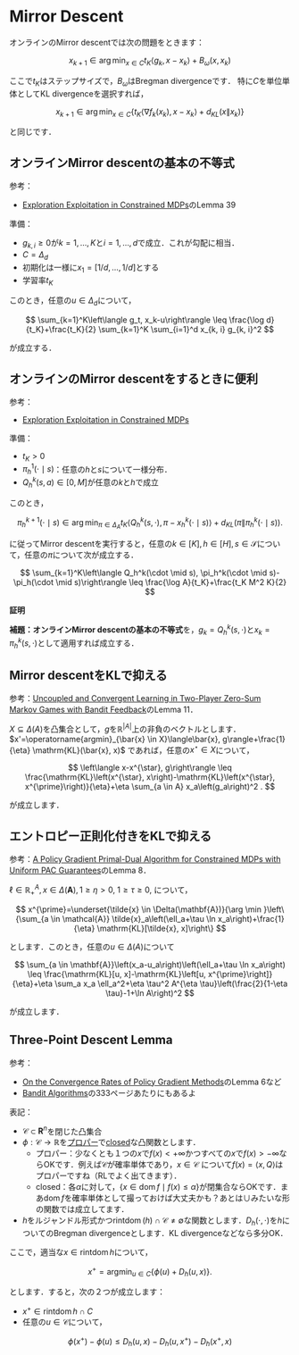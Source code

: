 # Mirror Descent

オンラインのMirror descentでは次の問題をときます：

$$
x_{k+1} \in \arg \min _{x \in C} t_K\left\langle g_k, x-x_k\right\rangle+B_\omega\left(x, x_k\right)
$$

ここで$t_K$はステップサイズで，$B_\omega$はBregman divergenceです．
特に$C$を単位単体としてKL divergenceを選択すれば，

$$
x_{k+1} \in \arg \min _{x \in C}\left\{t_K\left\langle\nabla f_k\left(x_k\right), x-x_k\right\rangle+d_{K L}\left(x \| x_k\right)\right\}
$$

と同じです．

## オンラインMirror descentの基本の不等式

参考：
* [Exploration Exploitation in Constrained MDPs](https://arxiv.org/abs/2003.02189)のLemma 39


準備：
* $g_{k, i} \geq 0$が$k=1, \dots, K$と$i=1, \dots, d$で成立．これが勾配に相当．
* $C=\Delta_d$
* 初期化は一様に$x_1=[1 / d, \ldots, 1 / d]$とする
* 学習率$t_K$

このとき，任意の$u \in \Delta_d$について，

$$
\sum_{k=1}^K\left\langle g_t, x_k-u\right\rangle \leq \frac{\log d}{t_K}+\frac{t_K}{2} \sum_{k=1}^K \sum_{i=1}^d x_{k, i} g_{k, i}^2
$$

が成立する．

## オンラインのMirror descentをするときに便利

参考：
* [Exploration Exploitation in Constrained MDPs](https://arxiv.org/abs/2003.02189)

準備：
* $t_K > 0$
* $\pi_h^1(\cdot \mid s)$：任意の$h$と$s$について一様分布．
* $Q_h^k(s, a) \in[0, M]$が任意の$k$と$h$で成立

このとき，

$$
\pi_h^{k+1}(\cdot \mid s) \in \arg \min _{\pi \in \Delta_A} t_K\left\langle Q_h^k(s, \cdot), \pi-x_h^k(\cdot \mid s)\right\rangle+d_{K L}\left(\pi \| \pi_h^k(\cdot \mid s)\right) .
$$

に従ってMirror descentを実行すると，任意の$k \in [K], h\in[H], s \in \mathcal{S}$について，任意の$\pi$について次が成立する．

$$
\sum_{k=1}^K\left\langle Q_h^k(\cdot \mid s), \pi_h^k(\cdot \mid s)-\pi_h(\cdot \mid s)\right\rangle \leq \frac{\log A}{t_K}+\frac{t_K M^2 K}{2}
$$

**証明**

**補題：オンラインMirror descentの基本の不等式**を，$g_k=Q^k_h(s, \cdot)$と$x_k=\pi^k_h(s, \cdot)$として適用すれば成立する．


## Mirror descentをKLで抑える

参考：[Uncoupled and Convergent Learning in Two-Player Zero-Sum Markov Games with Bandit Feedback](https://arxiv.org/abs/2303.02738)のLemma 11．

$X \subseteq \Delta(A)$を凸集合として，$g$を$\mathbb{R}^{|A|}$上の非負のベクトルとします．
$x'=\operatorname{argmin}_{\bar{x} \in X}\langle\bar{x}, g\rangle+\frac{1}{\eta} \mathrm{KL}(\bar{x}, x)$
であれば，任意の$x^\star \in X$について，

$$
\left\langle x-x^{\star}, g\right\rangle \leq \frac{\mathrm{KL}\left(x^{\star}, x\right)-\mathrm{KL}\left(x^{\star}, x^{\prime}\right)}{\eta}+\eta \sum_{a \in A} x_a\left(g_a\right)^2 .
$$

が成立します．


## エントロピー正則化付きをKLで抑える

参考：[A Policy Gradient Primal-Dual Algorithm for Constrained MDPs with Uniform PAC Guarantees](https://arxiv.org/abs/2401.17780)のLemma 8．

$\ell \in \mathbb{R}_{+}^A, x \in \Delta(\mathbf{A}), 1 \geq \eta>0$, $1 \geq \tau \geq 0$, について，

$$
x^{\prime}=\underset{\tilde{x} \in \Delta(\mathbf{A})}{\arg \min }\left\{\sum_{a \in \mathcal{A}} \tilde{x}_a\left(\ell_a+\tau \ln x_a\right)+\frac{1}{\eta} \mathrm{KL}[\tilde{x}, x]\right\}
$$

とします．このとき，任意の$u \in \Delta(A)$について

$$
\sum_{a \in \mathbf{A}}\left(x_a-u_a\right)\left(\ell_a+\tau \ln x_a\right) \leq \frac{\mathrm{KL}[u, x]-\mathrm{KL}\left[u, x^{\prime}\right]}{\eta}+\eta \sum_a x_a \ell_a^2+\eta \tau^2 A^{\eta \tau}\left(\frac{2}{1-\eta \tau}-1+\ln A\right)^2
$$

が成立します．


## Three-Point Descent Lemma

参考：
* [On the Convergence Rates of Policy Gradient Methods](https://www.jmlr.org/papers/volume23/22-0056/22-0056.pdf)のLemma 6など
* [Bandit Algorithms](https://tor-lattimore.com/downloads/book/book.pdf#page=336.11)の333ページあたりにもあるよ


表記：
* $\mathcal{C} \subset \mathbf{R}^n$を閉じた凸集合
* $\phi: \mathcal{C} \to \mathbb{R}$を[プロパー](https://en.wikipedia.org/wiki/Proper_convex_function)で[closed](https://en.wikipedia.org/wiki/Closed_convex_function)な凸関数とします．
  * プロパー：少なくとも１つの$x$で$f(x) < + \infty$かつすべての$x$で$f(x) > -\infty$ならOKです．例えば$\mathcal{C}$が確率単体であり，$x \in \mathcal{C}$ について$f(x)=\langle x, Q\rangle$はプロパーですね（RLでよく出てきます）．
  * closed：各$\alpha$に対して，$\{x \in \operatorname{dom} f \mid f(x) \leq \alpha\}$が閉集合ならOKです．まあ$\operatorname{dom} f$を確率単体として撮っておけば大丈夫かも？あとは$\cup$みたいな形の関数では成立してます．
* $h$をルジャンドル形式かつ$\operatorname{rint dom} (h) \cap \mathcal{C} \neq \emptyset$な関数とします．$D_h(\cdot, \cdot)$を$h$についてのBregman divergenceとします．KL divergenceなどなら多分OK．

ここで，適当な$x \in \operatorname{rint dom} h$について，

$$
x^{+}=\operatorname{argmin}_{u \in C}\left\{\phi(u)+D_h(u, x)\right\} .
$$

とします．すると，次の２つが成立します：
* $x^{+} \in \operatorname{rint dom} h \cap C$
* 任意の$u \in \mathcal{C}$について，
  
$$
\phi\left(x^{+}\right) - \phi(u) \leq D_h(u, x)-D_h\left(u, x^{+}\right) - D_h\left(x^{+}, x\right) 
$$

